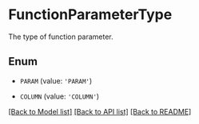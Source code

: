 # FunctionParameterType

The type of function parameter.

## Enum

* `PARAM` (value: `'PARAM'`)

* `COLUMN` (value: `'COLUMN'`)

[[Back to Model list]](../README.md#documentation-for-models) [[Back to API list]](../README.md#documentation-for-api-endpoints) [[Back to README]](../README.md)


